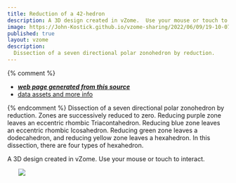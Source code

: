 ```yaml
---
title: Reduction of a 42-hedron
description: A 3D design created in vZome.  Use your mouse or touch to interact.
image: https://John-Kostick.github.io/vzome-sharing/2022/06/09/19-10-07-Reduction/Reduction.png
published: true
layout: vzome
description:
  Dissection of a seven directional polar zonohedron by reduction.
---
```


{% comment %}
 - [***web page generated from this source***](<https://John-Kostick.github.io/vzome-sharing/2022/06/09/Reduction-19-10-07.html>)
 - [data assets and more info](<https://github.com/John-Kostick/vzome-sharing/tree/main/2022/06/09/19-10-07-Reduction/>)
 
{% endcomment %}
  Dissection of a seven directional polar zonohedron by reduction.  Zones are successively reduced to zero.  Reducing purple zone leaves an eccentric rhombic Triacontahedron.  Reducing blue zone leaves an eccentric rhombic Icosahedron.  Reducing green zone leaves a dodecahedron, and reducing yellow zone leaves a hexahedron. In this dissection, there are four types of hexahedron. 

A 3D design created in vZome.  Use your mouse or touch to interact.

<vzome-viewer style="width: 87%; height: 60vh; margin: 5%"  show-scenes="true"
       src="https://John-Kostick.github.io/vzome-sharing/2022/06/09/19-10-07-Reduction/Reduction.vZome" >
  <img src="https://John-Kostick.github.io/vzome-sharing/2022/06/09/19-10-07-Reduction/Reduction.png" />
</vzome-viewer>
